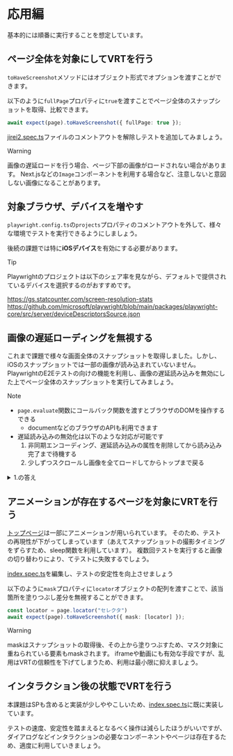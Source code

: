 # 応用編

基本的には順番に実行することを想定しています。

## ページ全体を対象にしてVRTを行う

`toHaveScreenshot`メソッドにはオブジェクト形式でオプションを渡すことができます。

以下のように`fullPage`プロパティに`true`を渡すことでページ全体のスナップショットを取得、比較できます。

```ts
await expect(page).toHaveScreenshot({ fullPage: true });
```

[jirei2.spec.ts](../tests/jirei.spec.ts)ファイルのコメントアウトを解除しテストを追加してみましょう。

> [!WARNING]
>
> 画像の遅延ロードを行う場合、ページ下部の画像がロードされない場合があります。
> Next.jsなどの`Image`コンポーネントを利用する場合など、注意しないと意図しない画像になることがあります。

## 対象ブラウザ、デバイスを増やす

`playwright.config.ts`の`projects`プロパティのコメントアウトを外して、様々な環境でテストを実行できるようにしましょう。

後続の課題では特に**iOSデバイス**を有効にする必要があります。

> [!TIP]
>
> Playwrightのプロジェクトは以下のシェア率を見ながら、デフォルトで提供されているデバイスを選択するのがおすすめです。
>
> <https://gs.statcounter.com/screen-resolution-stats>
> <https://github.com/microsoft/playwright/blob/main/packages/playwright-core/src/server/deviceDescriptorsSource.json>

## 画像の遅延ローディングを無視する

これまで課題で様々な画面全体のスナップショットを取得しました。しかし、iOSのスナップショットでは一部の画像が読み込まれていないません。PlaywrightのE2Eテストの向けの機能を利用し、画像の遅延読み込みを無効にした上でページ全体のスナップショットを実行してみましょう。

> [!NOTE]
>
> - `page.evaluate`関数にコールバック関数を渡すとブラウザのDOMを操作するできる
>   - documentなどのブラウザのAPIも利用できます
> - 遅延読み込みの無効化は以下のような対応が可能です
>   1. 非同期エンコーディング、遅延読み込みの属性を削除してから読み込み完了まで待機する
>   2. 少しずつスクロールし画像を全てロードしてからトップまで戻る
>
> <details>
>
> <summary>1.の答え</summary>
>
> ```ts
>   await page.evaluate(() => {
>     document.querySelectorAll("img").forEach((e) => {
>       e.removeAttribute("loading");
>       e.removeAttribute("decoding");
>     });
>   });
> 
>   await page.waitForFunction(() => {
>     const selectors = Array.from(document.getElementsByTagName("img"));
>     return selectors.map((img) => img.complete).reduce((a, b) => a && b);
>   });
> ```

</details>
  
## アニメーションが存在するページを対象にVRTを行う

[トップページ](../static/index.html)は一部にアニメーションが用いられています。
そのため、テストの再現性が下がってしまっています（あえてスナップショットの撮影タイミングをずらすため、sleep関数を利用しています）。
複数回テストを実行すると画像の切り替わりにより、てテストに失敗するでしょう。

[index.spec.ts](../tests/index.spec.ts)を編集し、テストの安定性を向上させましょう

以下のように`mask`プロパティに`locator`オブジェクトの配列を渡すことで、該当箇所を塗りつぶし差分を無視することができます。

```ts
const locator = page.locator("セレクタ")
await expect(page).toHaveScreenshot({ mask: [locator] });
```

> [!WARNING]
>
> maskはスナップショットの取得後、その上から塗りつぶすため、マスク対象に重ねられている要素もmaskされます。
> iframeや動画にも有効な手段ですが、乱用はVRTの信頼性を下げてしまうため、利用は最小限に抑えましょう。

## インタラクション後の状態でVRTを行う

本課題はSPも含めると実装が少しややこしいため、[index.spec.ts](../tests/index.spec.ts)に既に実装しています。

テストの速度、安定性を踏まえるとなるべく操作は減らしたほうがいいですが、ダイアログなどインタラクションの必要なコンポーネントやページは存在するため、適度に利用していきましょう。
